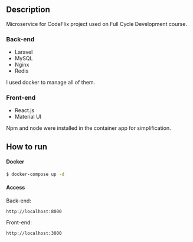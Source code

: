 ## Description

Microservice for CodeFlix project used on Full Cycle Development course.

### Back-end
- Laravel
- MySQL
- Nginx
- Redis 

I used docker to manage all of them.

### Front-end
- React.js
- Material UI

Npm and node were installed in the container app for simplification. 

## How to run

#### Docker

```bash
$ docker-compose up -d
```

#### Access

Back-end:
```
http://localhost:8000
```

Front-end:
```
http://localhost:3000
```